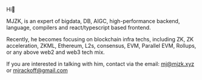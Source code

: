Hi👋 

MJZK, is an expert of bigdata, DB, AIGC, high-performance backend, language, compilers and react/typescript based frontend.

Recently, he becomes focusing on blockchain infra techs, including ZK, ZK acceleration, ZKML, Ethereum, L2s, consensus, EVM, Parallel EVM, Rollups, or any above web2 and web3 tech mix.

If you are interested in talking with him, contact via the email:
mj@mjzk.xyz or mjrackoff@gmail.com
